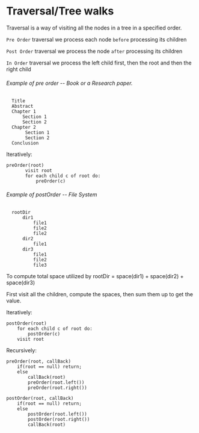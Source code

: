 # Traversal/Tree walks
    
Traversal is a way of visiting all the nodes in a tree in a specified order.
    
```Pre Order``` traversal
    we process each node ```before``` processing its children
    
```Post Order``` traversal
    we process the node ```after``` processing its children
    
```In Order``` traversal
    we process the left child first, then the root and then the right child
    
    
###### Example of pre order -- Book or a Research paper.
      Title
      Abstract
      Chapter 1
          Section 1
          Section 2
      Chapter 2
           Section 1
           Section 2
      Conclusion                          
  
Iteratively:                               
 ```
 preOrder(root)
        visit root
        for each child c of root do:
            preOrder(c)
 ```
        
###### Example of postOrder -- File System
      rootDir
          dir1
              file1
              file2
              file2
          dir2
              file1
          dir3
              file1
              file2
              file3

To compute total space utilized by rootDir = space(dir1) + space(dir2) + space(dir3)

First visit all the children, compute the spaces, then sum them up to get the value.

Iteratively:
```
postOrder(root)
    for each child c of root do:
        postOrder(c)
    visit root
```
    


Recursively:
```
preOrder(root, callBack)
    if(root == null) return;
    else
        callBack(root)
        preOrder(root.left())
        preOrder(root.right())
```
        
```
postOrder(root, callBack)
    if(root == null) return;
    else
        postOrder(root.left())
        postOrder(root.right())
        callBack(root)
```
